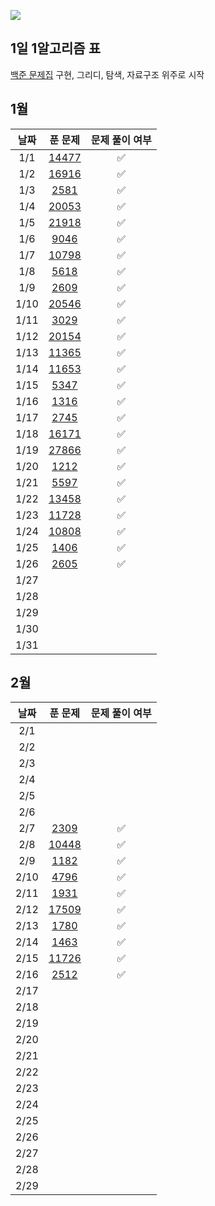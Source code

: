 ![](https://api.mosu.blog/OneDay-OneAlgorithm/LeeTaeHee?since=2024-01-01)

## 1일 1알고리즘 표

[백준 문제집](https://github.com/tony9402/baekjoon?tab=readme-ov-file) 구현, 그리디, 탐색, 자료구조 위주로 시작

## 1월

|  날짜  |                      푼 문제                      | 문제 풀이 여부 |
|:----:|:----------------------------------------------:|:--------:|
| 1/1  | [14477](https://www.acmicpc.net/problem/14467) |    ✅     |
| 1/2  | [16916](https://www.acmicpc.net/problem/16916) |    ✅     |
| 1/3  |  [2581](https://www.acmicpc.net/problem/2581)  |    ✅     |
| 1/4  | [20053](https://www.acmicpc.net/problem/20053) |    ✅     |
| 1/5  | [21918](https://www.acmicpc.net/problem/21918) |    ✅     |
| 1/6  |  [9046](https://www.acmicpc.net/problem/9046)  |    ✅     |
| 1/7  | [10798](https://www.acmicpc.net/problem/10798) |    ✅     |
| 1/8  |  [5618](https://www.acmicpc.net/problem/5618)  |    ✅     |
| 1/9  |  [2609](https://www.acmicpc.net/problem/2609)  |    ✅     |
| 1/10 | [20546](https://www.acmicpc.net/problem/20546) |    ✅     |
| 1/11 |  [3029](https://www.acmicpc.net/problem/3029)  |    ✅     |
| 1/12 | [20154](https://www.acmicpc.net/problem/20154) |    ✅     |
| 1/13 | [11365](https://www.acmicpc.net/problem/11365) |    ✅     |
| 1/14 | [11653](https://www.acmicpc.net/problem/11653) |    ✅     |
| 1/15 |  [5347](https://www.acmicpc.net/problem/5347)  |    ✅     |
| 1/16 |  [1316](https://www.acmicpc.net/problem/1316)  |    ✅     |
| 1/17 |  [2745](https://www.acmicpc.net/problem/2745)  |    ✅     |
| 1/18 | [16171](https://www.acmicpc.net/problem/16171) |    ✅     |
| 1/19 | [27866](https://www.acmicpc.net/problem/27866) |    ✅     |
| 1/20 |  [1212](https://www.acmicpc.net/problem/1212)  |    ✅     |
| 1/21 |  [5597](https://www.acmicpc.net/problem/5597)  |    ✅     |
| 1/22 | [13458](https://www.acmicpc.net/problem/13458) |    ✅     |
| 1/23 | [11728](https://www.acmicpc.net/problem/11728) |    ✅     |
| 1/24 | [10808](https://www.acmicpc.net/problem/10808) |    ✅     |
| 1/25 |  [1406](https://www.acmicpc.net/problem/1406)  |    ✅     |
| 1/26 |  [2605](https://www.acmicpc.net/problem/2605)  |    ✅     |
| 1/27 |                                                |          |
| 1/28 |                                                |          |
| 1/29 |                                                |          |
| 1/30 |                                                |          |
| 1/31 |                                                |          |

## 2월

|  날짜  |                      푼 문제                      | 문제 풀이 여부 |
|:----:|:----------------------------------------------:|:--------:|
| 2/1  |                                                |          |
| 2/2  |                                                |          |
| 2/3  |                                                |          |
| 2/4  |                                                |          |
| 2/5  |                                                |          |
| 2/6  |                                                |          |
| 2/7  |  [2309](https://www.acmicpc.net/problem/2309)  |    ✅     |
| 2/8  | [10448](https://www.acmicpc.net/problem/10448) |    ✅     |
| 2/9  |  [1182](https://www.acmicpc.net/problem/1182)  |    ✅     |
| 2/10 |  [4796](https://www.acmicpc.net/problem/4796)  |    ✅     |
| 2/11 |  [1931](https://www.acmicpc.net/problem/1931)  |    ✅     |
| 2/12 | [17509](https://www.acmicpc.net/problem/17509) |    ✅     |
| 2/13 |  [1780](https://www.acmicpc.net/problem/1780)  |    ✅     |
| 2/14 |  [1463](https://www.acmicpc.net/problem/1463)  |    ✅     |
| 2/15 | [11726](https://www.acmicpc.net/problem/11726) |    ✅     |
| 2/16 |  [2512](https://www.acmicpc.net/problem/2512)  |    ✅     |
| 2/17 |                                                |          |
| 2/18 |                                                |          |
| 2/19 |                                                |          |
| 2/20 |                                                |          |
| 2/21 |                                                |          |
| 2/22 |                                                |          |
| 2/23 |                                                |          |
| 2/24 |                                                |          |
| 2/25 |                                                |          |
| 2/26 |                                                |          |
| 2/27 |                                                |          |
| 2/28 |                                                |          |
| 2/29 |                                                |          |
